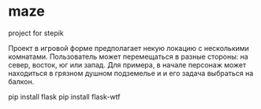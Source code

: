 # maze
project for stepik

Проект в игровой форме предполагает некую локацию с несколькими комнатами. Пользователь может перемещаться в разные стороны: на север, восток, юг или запад. Для примера, в начале персонаж может находиться в грязном душном подземелье и и его задача выбраться на балкон.

pip install flask
pip install flask-wtf

